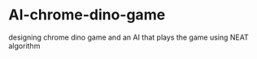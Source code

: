 # AI-chrome-dino-game
designing chrome dino game and an AI that plays the game using NEAT algorithm 
